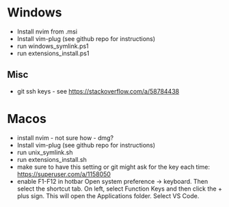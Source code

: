 # Windows

- Install nvim from .msi
- Install vim-plug (see github repo for instructions)
- run windows_symlink.ps1
- run extensions_install.ps1

## Misc

- git ssh keys - see https://stackoverflow.com/a/58784438

# Macos

- install nvim - not sure how - dmg?
- Install vim-plug (see github repo for instructions)
- run unix_symlink.sh
- run extensions_install.sh
- make sure to have this setting or git might ask for the key each time: https://superuser.com/a/1158050
- enable F1-F12 in hotbar
  Open system preference → keyboard. Then select the shortcut tab. On left, select Function Keys and then click the + plus sign. This will open the Applications folder. Select VS Code.
